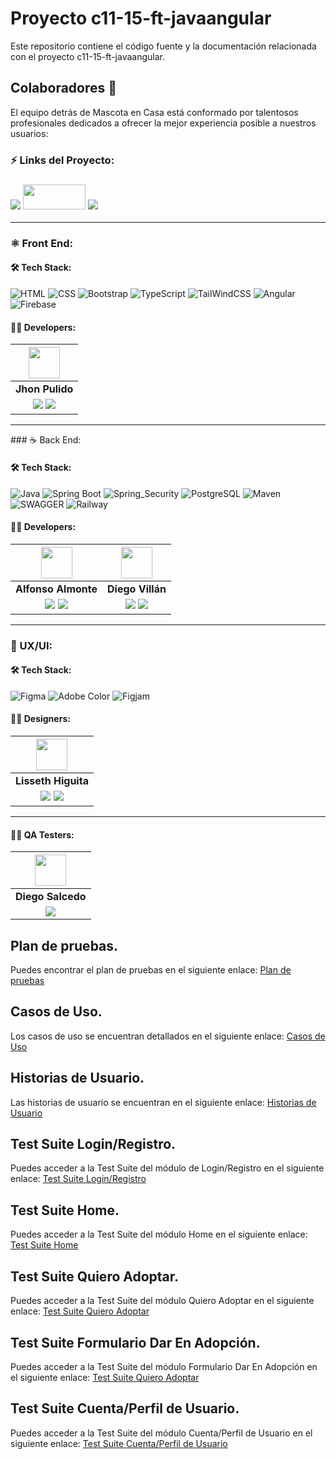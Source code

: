 # Proyecto c11-15-ft-javaangular

Este repositorio contiene el código fuente y la documentación relacionada con el proyecto c11-15-ft-javaangular.

## Colaboradores 👥

El equipo detrás de Mascota en Casa está conformado por talentosos profesionales dedicados a ofrecer la mejor experiencia posible a nuestros usuarios:

### ⚡ Links del Proyecto:

<h3><a href="https://www.figma.com/file/aYon5R5ryIkeNFeOVFIrqM/No-country---Wireframes?type=design&node-id=0-1&t=xnb1TCtnGFhKKKwX-0"> <img src="https://img.shields.io/badge/Figma-%23F24E1E.svg?style=for-the-badge&logo=Figma&logoColor=white"/></a> <a href="https://mascotasencasa-eb90d.web.app/"> <img src="https://firebase.google.com/static/downloads/brand-guidelines/PNG/logo-built_white.png?hl=es-419" width="100" height="40"/></a> <a href="c11-15-ft-javaangular-production.up.railway.app"> <img src="https://img.shields.io/badge/Railway-ffffff?style=for-the-badge&logo=Railway&logoColor=000000"/></a></h3>
<hr/>

### ⚛️ Front End:

#### 🛠️ Tech Stack:
![HTML](https://img.shields.io/badge/HTML-E34F26?style=for-the-badge&logo=HTML5&logoColor=white) 
![CSS](https://img.shields.io/badge/CSS-1572B6?style=for-the-badge&logo=CSS3&logoColor=white) 
![Bootstrap](https://img.shields.io/badge/Bootstrap-563D7C?style=for-the-badge&logo=Bootstrap&logoColor=white) 
![TypeScript](https://img.shields.io/badge/TypeScript-3178C6?style=for-the-badge&logo=TypeScript&logoColor=white) 
![TailWindCSS](https://img.shields.io/badge/Tailwindcss-e5e5e5?style=for-the-badge&logo=Tailwindcss&logoColor=06b6d4) 
![Angular](https://img.shields.io/badge/Angular-E23237?style=for-the-badge&logo=Angular&logoColor=white) 
![Firebase](https://img.shields.io/badge/Firebase-039BE5?style=for-the-badge&logo=Firebase&logoColor=FFA611)

#### 🧑‍💻 Developers:

| <img src="https://avatars.githubusercontent.com/u/91088016?v=4" width=50>| 
|:-:|
| **Jhon Pulido**| 
| <a href="https://github.com/jhonpulido1990"><img src="https://img.shields.io/badge/github-%23121011.svg?&style=for-the-badge&logo=github&logoColor=white"/></a> <a href="https://www.linkedin.com/in/jhon-jairo-pulido-462a9066/"><img src="https://img.shields.io/badge/linkedin%20-%230077B5.svg?&style=for-the-badge&logo=linkedin&logoColor=white"/></a> |

<hr/>
### ☕ Back End:

#### 🛠️ Tech Stack:

![Java](https://img.shields.io/badge/Java-007396?style=for-the-badge&logo=Java&logoColor=white)
![Spring Boot](https://img.shields.io/badge/Spring_Boot-6DB33F?style=for-the-badge&logo=Spring%20Boot&logoColor=white)
![Spring_Security](https://img.shields.io/badge/spring_security-6DB33F?style=for-the-badge&logo=spring%20security&logoColor=white)
![PostgreSQL](https://img.shields.io/badge/postgresql-ffffff?style=for-the-badge&logo=postgresql&logoColor=008bb9)
![Maven](https://img.shields.io/badge/Maven-C71A36?style=for-the-badge&logo=Apache%20Maven&logoColor=white)
![SWAGGER](https://img.shields.io/badge/swagger-6DB33F?style=for-the-badge&logo=swagger&logoColor=white)
![Railway](https://img.shields.io/badge/Railway-ffffff?style=for-the-badge&logo=Railway&logoColor=000000)


#### 🧑‍💻 Developers:



| <img src="https://media.licdn.com/dms/image/D4E03AQGfAu3Acv7-xg/profile-displayphoto-shrink_800_800/0/1679235835959?e=1691625600&v=beta&t=5YVBHZit1Qu38GqLioQo0MdU7FERG1w8zT0ZICWRzYE" width=50>| <img src="https://media.licdn.com/dms/image/D4D03AQHWH4Q7zclgnw/profile-displayphoto-shrink_800_800/0/1678309544307?e=1691625600&v=beta&t=XVs8wm00zZ-Iq-hzoJhisMTaDZa0avpPjAQ3WVIZNpQ" width=50>|
|:-:|:-:|
| **Alfonso Almonte**| **Diego Villán**| 
| <a href="https://github.com/j3v1t0"><img src="https://img.shields.io/badge/github-%23121011.svg?&style=for-the-badge&logo=github&logoColor=white"/></a> <a href="https://www.linkedin.com/in/alfonso-almonte-a7640485/"><img src="https://img.shields.io/badge/linkedin%20-%230077B5.svg?&style=for-the-badge&logo=linkedin&logoColor=white"/></a> | <a href="https://github.com/Nahuel409"><img src="https://img.shields.io/badge/github-%23121011.svg?&style=for-the-badge&logo=github&logoColor=white"/></a> <a href="https://www.linkedin.com/in/diegovillan/"><img src="https://img.shields.io/badge/linkedin%20-%230077B5.svg?&style=for-the-badge&logo=linkedin&logoColor=white"/></a> | 

<hr/>

### 🎨 UX/UI:

#### 🛠️ Tech Stack:
![Figma](https://img.shields.io/badge/Figma-F24E1E?style=for-the-badge&logo=Figma&logoColor=white)
![Adobe Color](https://img.shields.io/badge/Adobe_Color-FF0000?style=for-the-badge&logo=Adobe-Color&logoColor=white)
![Figjam](https://img.shields.io/badge/Figjam-F0E3FF?style=for-the-badge&logo=Figjam&logoColor=white)

#### 🧑‍💻 Designers:

| <img src="https://media.licdn.com/dms/image/D4E03AQEghGZiB9OkCQ/profile-displayphoto-shrink_800_800/0/1675780951559?e=1691625600&v=beta&t=Wz5K_bPn6gyMOzhuqzrh011HNQPqnnLmuuWF2PGr5QE" width=50>|
|:-:|
| **Lisseth Higuita**|
| <a href="https://www.behance.net/lissethhiguita"><img src="https://img.shields.io/badge/Behance-1769ff?style=for-the-badge&logo=behance&logoColor=white"/></a> <a href="https://www.linkedin.com/in/lissethhiguita-disenouxui/"><img src="https://img.shields.io/badge/linkedin%20-%230077B5.svg?&style=for-the-badge&logo=linkedin&logoColor=white"/></a> |

<hr/>

#### 🧑‍💻 QA Testers:

| <img src="https://media.licdn.com/dms/image/D4D03AQGq53_8g9a-UA/profile-displayphoto-shrink_800_800/0/1669411534931?e=1691625600&v=beta&t=bQiUCcIAz0yfA1-eXBHHClQTvfe3K1VKSTgFqO0kNyE" width=50>|
|:-:|
| **Diego Salcedo**| 
|<a href="https://www.linkedin.com/in/diego-salcedo-18908119a/"><img src="https://img.shields.io/badge/linkedin%20-%230077B5.svg?&style=for-the-badge&logo=linkedin&logoColor=white"/></a> |

## Plan de pruebas.

Puedes encontrar el plan de pruebas en el siguiente enlace: [Plan de pruebas](https://trello.com/c/HWnAGZn6)

## Casos de Uso.

Los casos de uso se encuentran detallados en el siguiente enlace: [Casos de Uso](https://trello.com/c/Ci2eg1QT)

## Historias de Usuario.

Las historias de usuario se encuentran en el siguiente enlace: [Historias de Usuario](https://trello.com/invite/b/B04JwEvj/ATTI74dc108de9c979c321a9b265d2ce1f66B8127A18/backlog-epicas-us)

## Test Suite Login/Registro.

Puedes acceder a la Test Suite del módulo de Login/Registro en el siguiente enlace: [Test Suite Login/Registro](https://docs.google.com/spreadsheets/d/1V1jqMZcYJA_WfuX9_ITyIbpBut6JPTQMerWE18X3kZc/edit?usp=sharing)

## Test Suite Home.

Puedes acceder a la Test Suite del módulo Home en el siguiente enlace: [Test Suite Home](https://docs.google.com/spreadsheets/d/1ee3JDqWKFGD5WKgVyPvxCRNn4ztMeYqDgzwMWtWO5s0/edit?usp=sharing)

## Test Suite Quiero Adoptar.

Puedes acceder a la Test Suite del módulo Quiero Adoptar en el siguiente enlace: [Test Suite Quiero Adoptar](https://docs.google.com/spreadsheets/d/1ZJgkZCVMgJbWbqYjKMESPdCf16N8m6La4inIdrk3FX4/edit?usp=sharing)

## Test Suite Formulario Dar En Adopción.
Puedes acceder a la Test Suite del módulo Formulario Dar En Adopción en el siguiente enlace: [Test Suite Quiero Adoptar](https://docs.google.com/spreadsheets/d/1_loxyrDfJswr2Uuk6YGzHmpGHVE3oeH2QMeJtJW9BC0/edit?usp=sharing)

## Test Suite Cuenta/Perfil de Usuario.
Puedes acceder a la Test Suite del módulo Cuenta/Perfil de Usuario en el siguiente enlace: [Test Suite Cuenta/Perfil de Usuario](https://docs.google.com/spreadsheets/d/1WbMYMdKxC2GHnHV7qeG6MHwbazyDvgS5LH8E88fLHBs/edit?usp=sharing)
